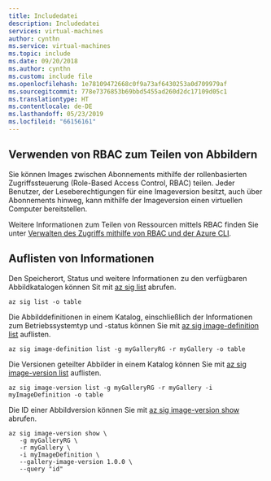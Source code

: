 ```yaml
---
title: Includedatei
description: Includedatei
services: virtual-machines
author: cynthn
ms.service: virtual-machines
ms.topic: include
ms.date: 09/20/2018
ms.author: cynthn
ms.custom: include file
ms.openlocfilehash: 1e78109472668c0f9a73af6430253a0d709979af
ms.sourcegitcommit: 778e7376853b69bbd5455ad260d2dc17109d05c1
ms.translationtype: HT
ms.contentlocale: de-DE
ms.lasthandoff: 05/23/2019
ms.locfileid: "66156161"
---
```

## <a name="using-rbac-to-share-images"></a>Verwenden von RBAC zum Teilen von Abbildern

Sie können Images zwischen Abonnements mithilfe der rollenbasierten Zugriffssteuerung (Role-Based Access Control, RBAC) teilen. Jeder Benutzer, der Leseberechtigungen für eine Imageversion besitzt, auch über Abonnements hinweg, kann mithilfe der Imageversion einen virtuellen Computer bereitstellen.

Weitere Informationen zum Teilen von Ressourcen mittels RBAC finden Sie unter [Verwalten des Zugriffs mithilfe von RBAC und der Azure CLI](https://docs.microsoft.com/azure/role-based-access-control/role-assignments-cli).


## <a name="list-information"></a>Auflisten von Informationen

Den Speicherort, Status und weitere Informationen zu den verfügbaren Abbildkatalogen können Sit mit [az sig list](/cli/azure/sig#az-sig-list) abrufen.

```azurecli-interactive 
az sig list -o table
```

Die Abbilddefinitionen in einem Katalog, einschließlich der Informationen zum Betriebssystemtyp und -status können Sie mit [az sig image-definition list](/cli/azure/sig/image-definition#az-sig-image-definition-list) auflisten.

```azurecli-interactive 
az sig image-definition list -g myGalleryRG -r myGallery -o table
```

Die Versionen geteilter Abbilder in einem Katalog können Sie mit [az sig image-version list](/cli/azure/sig/image-version#az-sig-image-version-list) auflisten.

```azurecli-interactive
az sig image-version list -g myGalleryRG -r myGallery -i myImageDefinition -o table
```

Die ID einer Abbildversion können Sie mit [az sig image-version show](/cli/azure/sig/image-version#az-sig-image-version-show) abrufen.

```azurecli-interactive
az sig image-version show \
   -g myGalleryRG \
   -r myGallery \
   -i myImageDefinition \
   --gallery-image-version 1.0.0 \
   --query "id"
```